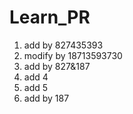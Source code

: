 # Learn_PR
1. add by 827435393
2. modify by 18713593730
3. add by 827&187
4. add 4
5. add 5
6. add by 187
